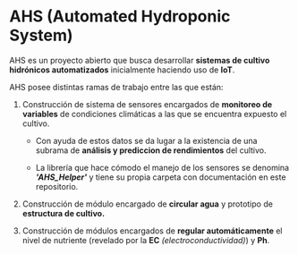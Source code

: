 # AHS (Automated Hydroponic System)

AHS es un proyecto abierto que busca desarrollar **sistemas de cultivo hidrónicos automatizados**
inicialmente haciendo uso de **IoT**. 

AHS posee distintas ramas de trabajo entre las que están:

1.	Construcción de sistema de sensores encargados de **monitoreo de variables** de condiciones climáticas 
	a las que se encuentra expuesto el cultivo.

	* Con ayuda de estos datos se da lugar a la existencia de una subrama de **análisis 
	y prediccion de rendimientos** del cultivo.

	* La librería que hace cómodo el manejo de los sensores se denomina **_'AHS_Helper'_** y tiene su propia 
	carpeta con documentación en este repositorio. 

2.	Construcción de módulo encargado de **circular agua** y prototipo de **estructura de cultivo.**

3.	Construcción de módulos encargados de **regular automáticamente** el nivel de nutriente
	(revelado por la **EC** _(electroconductividad)_) y **Ph**. 
